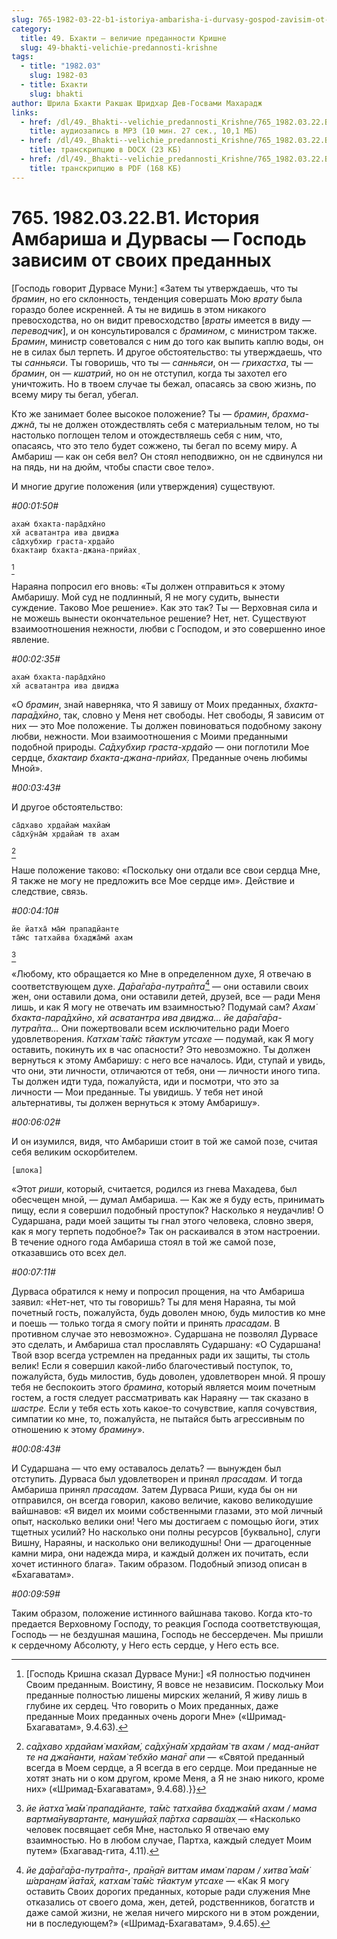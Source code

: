 ```yaml
---
slug: 765-1982-03-22-b1-istoriya-ambarisha-i-durvasy-gospod-zavisim-ot-svoih-predannyh
category:
  title: 49. Бхакти — величие преданности Кришне
  slug: 49-bhakti-velichie-predannosti-krishne
tags:
  - title: "1982.03"
    slug: 1982-03
  - title: Бхакти
    slug: bhakti
author: Шрила Бхакти Ракшак Шридхар Дев-Госвами Махарадж
links:
  - href: /dl/49._Bhakti--velichie_predannosti_Krishne/765_1982.03.22.B1_SridharMj_Istorija_Ambarisha_i_Durvasy--Gospod_zavisim_ot_svoih_predannyh.mp3
    title: аудиозапись в MP3 (10 мин. 27 сек., 10,1 МБ)
  - href: /dl/49._Bhakti--velichie_predannosti_Krishne/765_1982.03.22.B1_SridharMj_Istorija_Ambarisha_i_Durvasy--Gospod_zavisim_ot_svoih_predannyh.docx
    title: транскрипцию в DOCX (23 КБ)
  - href: /dl/49._Bhakti--velichie_predannosti_Krishne/765_1982.03.22.B1_SridharMj_Istorija_Ambarisha_i_Durvasy--Gospod_zavisim_ot_svoih_predannyh.pdf
    title: транскрипцию в PDF (168 КБ)
---
```


# 765. 1982.03.22.B1. История Амбариша и Дурвасы — Господь зависим от своих преданных

[Господь говорит Дурвасе Муни:] «Затем ты утверждаешь, что ты *брамин*, но его склонность, тенденция совершать Мою *врату* была гораздо более искренней. А ты не видишь в этом никакого превосходства, но он видит превосходство [*враты* имеется в виду — *переводчик*], и он консультировался с *брамином*, с министром также. *Брамин*, министр советовался с ним до того как выпить каплю воды, он не в силах был терпеть. И другое обстоятельство: ты утверждаешь, что ты *санньяси*. Ты говоришь, что ты — *санньяси*, он — *грихастха*, ты — *брамин*, он — *кшатрий*, но он не отступил, когда ты захотел его уничтожить. Но в твоем случае ты бежал, опасаясь за свою жизнь, по всему миру ты бегал, убегал.

Кто же занимает более высокое положение? Ты — *брамин*, *брахма-джн̃а*, ты не должен отождествлять себя с материальным телом, но ты настолько поглощен телом и отождествляешь себя с ним, что, опасаясь, что это тело будет сожжено, ты бегал по всему миру. А Амбариш — как он себя вел? Он стоял неподвижно, он не сдвинулся ни на пядь, ни на дюйм, чтобы спасти свое тело».

И многие другие положения (или утверждения) существуют.

*#00:01:50#*

    ахам̇ бхакта-пара̄дхӣно
    хй асватантра ива двиджа
    са̄дхубхир граста-хр̣дайо
    бхактаир бхакта-джана-прийах̣
[^_ftn1]

Нараяна попросил его вновь: «Ты должен отправиться к этому Амбаришу. Мой суд не подлинный, Я не могу судить, вынести суждение. Таково Мое решение». Как это так? Ты — Верховная сила и не можешь вынести окончательное решение? Нет, нет. Существуют взаимоотношения нежности, любви с Господом, и это совершенно иное явление.

*#00:02:35#*

    ахам̇ бхакта-пара̄дхӣно
    хй асватантра ива двиджа

«О *брамин*, знай наверняка, что Я завишу от Моих преданных, *бхакта-пара̄дхӣно*, так, словно у Меня нет свободы. Нет свободы, Я зависим от них — это Мое положение. Ты должен повиноваться подобному закону любви, нежности. Мои взаимоотношения с Моими преданными подобной природы. *Са̄дхубхир граста-хр̣дайо* — они поглотили Мое сердце, *бхактаир бхакта-джана-прийах̣*. Преданные очень любимы Мной».

*#00:03:43#*

И другое обстоятельство:

    са̄дхаво хр̣дайам̇ махйам̇
    са̄дхӯна̄м̇ хр̣дайам̇ тв ахам
[^_ftn2]

Наше положение таково: «Поскольку они отдали все свои сердца Мне, Я также не могу не предложить все Мое сердце им». Действие и следствие, связь.

*#00:04:10#*

    йе йатха̄ ма̄м̇ прападйанте
    та̄м̇с татхайва бхаджа̄мй ахам
[^_ftn3]

«Любому, кто обращается ко Мне в определенном духе, Я отвечаю в соответствующем духе. *Да̄ра̄га̄ра-путра̄пта*[^_ftn4] — они оставили своих жен, они оставили дома, они оставили детей, друзей, все — ради Меня лишь, и как Я могу не отвечать им взаимностью? Подумай сам? *Ахам̇ бхакта-пара̄дхӣно*, *хй асватантра ива двиджа… йе да̄ра̄га̄ра-путра̄пта…* Они пожертвовали всем исключительно ради Моего удовлетворения. *Катхам̇ та̄м̇с тйактум утсахе* — подумай, как Я могу оставить, покинуть их в час опасности? Это невозможно. Ты должен вернуться к этому Амбаришу: с него все началось. Иди, ступай и увидь, что они, эти личности, отличаются от тебя, они — личности иного типа. Ты должен идти туда, пожалуйста, иди и посмотри, что это за личности — Мои преданные. Ты увидишь. У тебя нет иной альтернативы, ты должен вернуться к этому Амбаришу».

*#00:06:02#*

И он изумился, видя, что Амбариши стоит в той же самой позе, считая себя великим оскорбителем.

    [шлока]

«Этот *риши*, который, считается, родился из гнева Махадева, был обесчещен мной, — думал Амбариша. — Как же я буду есть, принимать пищу, если я совершил подобный проступок? Насколько я неудачлив! О Сударшана, ради моей защиты ты гнал этого человека, словно зверя, как я могу терпеть подобное?» Так он раскаивался в этом настроении. В течение одного года Амбариша стоял в той же самой позе, отказавшись ото всех дел.

*#00:07:11#*

Дурваса обратился к нему и попросил прощения, на что Амбариша заявил: «Нет-нет, что ты говоришь? Ты для меня Нараяна, ты мой почетный гость, пожалуйста, будь доволен мною, будь милостив ко мне и поешь — только тогда я смогу пойти и принять *прасадам*. В противном случае это невозможно». Сударшана не позволял Дурвасе это сделать, и Амбариша стал прославлять Сударшану: «О Сударшана! Твой взор всегда устремлен на преданных ради их защиты, ты столь велик! Если я совершил какой-либо благочестивый поступок, то, пожалуйста, будь милостив, будь доволен, удовлетворен мной. Я прошу тебя не беспокоить этого *брамина*, который является моим почетным гостем, а гостя следует рассматривать как Нараяну — так сказано в *шастре.* Если у тебя есть хоть какое-то сочувствие, капля сочувствия, симпатии ко мне, то, пожалуйста, не пытайся быть агрессивным по отношению к этому *брамину*».

*#00:08:43#*

И Сударшана — что ему оставалось делать? — вынужден был отступить. Дурваса был удовлетворен и принял *прасадам.* И тогда Амбариша принял *прасадам.* Затем Дурваса Риши, куда бы он ни отправился, он всегда говорил, каково величие, каково великодушие вайшнавов: «Я видел их моими собственными глазами, это мой личный опыт, насколько велики они! Чего мы достигаем с помощью йоги, этих тщетных усилий? Но насколько они полны ресурсов [буквально], слуги Вишну, Нараяны, и насколько они великодушны! Они — драгоценные камни мира, они надежда мира, и каждый должен их почитать, если хочет истинного блага». Таким образом. Подобный эпизод описан в «Бхагаватам».

*#00:09:59#*

Таким образом, положение истинного вайшнава таково. Когда кто-то предается Верховному Господу, то реакция Господа соответствующая, Господь — не бездушная машина, Господь не бессердечен. Мы пришли к сердечному Абсолюту, у Него есть сердце, у Него есть все.



[^_ftn1]: [Господь Кришна сказал Дурвасе Муни:] «Я полностью подчинен Своим преданным. Воистину, Я вовсе не независим. Поскольку Мои преданные полностью лишены мирских желаний, Я живу лишь в глубине их сердец. Что говорить о Моих преданных, даже преданные Моих преданных очень дороги Мне» («Шримад-Бхагаватам», 9.4.63).

[^_ftn2]: *са̄дхаво хр̣дайам̇ махйам̇, са̄дхӯна̄м̇ хр̣дайам̇ тв ахам / мад-анйат те на джа̄нанти, на̄хам̇ тебхйо мана̄г апи* — «Святой преданный всегда в Моем сердце, а Я всегда в его сердце. Мои преданные не хотят знать ни о ком другом, кроме Меня, а Я не знаю никого, кроме них» («Шримад-Бхагаватам», 9.4.68).}}

[^_ftn3]: *йе йатха̄ ма̄м̇ прападйанте, та̄м̇с татхайва бхаджа̄мй ахам / мама вартма̄нувартанте, манушйа̄х̣ па̄ртха сарваш́ах̣* — «Насколько человек посвящает себя Мне, настолько Я отвечаю ему взаимностью. Но в любом случае, Партха, каждый следует Моим путем» (Бхагавад-гита, 4.11).

[^_ftn4]: *йе да̄ра̄га̄ра-путра̄пта-, пра̄н̣а̄н виттам имам̇ парам / хитва̄ ма̄м̇ ш́аран̣ам̇ йа̄та̄х̣, катхам̇ та̄м̇с тйактум утсахе* — «Как Я могу оставить Своих дорогих преданных, которые ради служения Мне отказались от своего дома, жен, детей, родственников, богатств и даже самой жизни, не желая ничего мирского ни в этом рождении, ни в последующем?» («Шримад-Бхагаватам», 9.4.65).

